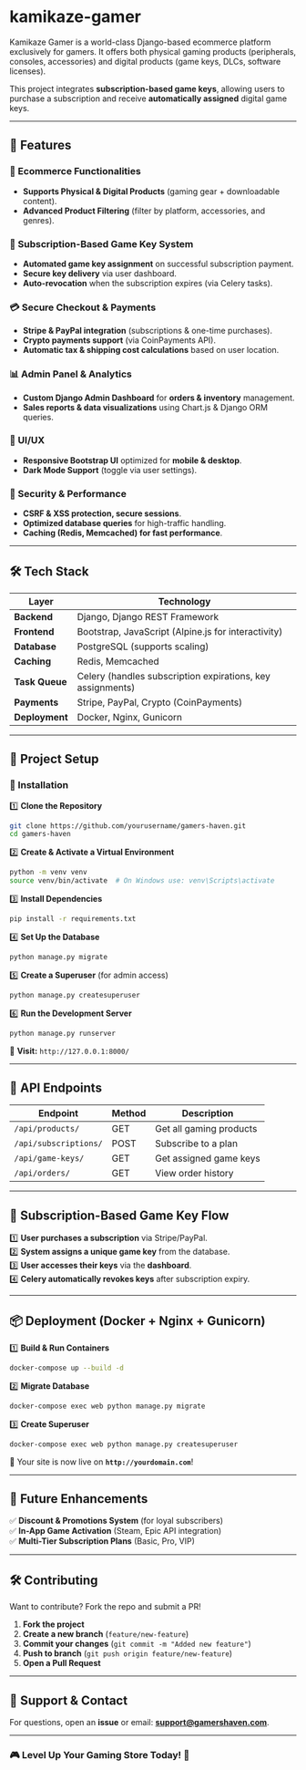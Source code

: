 # kamikaze-gamer
Kamikaze Gamer is a world-class Django-based ecommerce platform exclusively for gamers. It offers both physical gaming products (peripherals, consoles, accessories) and digital products (game keys, DLCs, software licenses).

This project integrates **subscription-based game keys**, allowing users to purchase a subscription and receive **automatically assigned** digital game keys.  

---

## **🚀 Features**  

### **🛒 Ecommerce Functionalities**  
- **Supports Physical & Digital Products** (gaming gear + downloadable content).  
- **Advanced Product Filtering** (filter by platform, accessories, and genres).  

### **🔑 Subscription-Based Game Key System**  
- **Automated game key assignment** on successful subscription payment.  
- **Secure key delivery** via user dashboard.  
- **Auto-revocation** when the subscription expires (via Celery tasks).  

### **💳 Secure Checkout & Payments**  
- **Stripe & PayPal integration** (subscriptions & one-time purchases).  
- **Crypto payments support** (via CoinPayments API).  
- **Automatic tax & shipping cost calculations** based on user location.  

### **📊 Admin Panel & Analytics**  
- **Custom Django Admin Dashboard** for **orders & inventory** management.  
- **Sales reports & data visualizations** using Chart.js & Django ORM queries.  

### **🎨 UI/UX**  
- **Responsive Bootstrap UI** optimized for **mobile & desktop**.  
- **Dark Mode Support** (toggle via user settings).  

### **🔐 Security & Performance**  
- **CSRF & XSS protection, secure sessions**.  
- **Optimized database queries** for high-traffic handling.  
- **Caching (Redis, Memcached) for fast performance**.  

---

## **🛠️ Tech Stack**  

| Layer       | Technology |
|-------------|------------|
| **Backend** | Django, Django REST Framework |
| **Frontend** | Bootstrap, JavaScript (Alpine.js for interactivity) |
| **Database** | PostgreSQL (supports scaling) |
| **Caching** | Redis, Memcached |
| **Task Queue** | Celery (handles subscription expirations, key assignments) |
| **Payments** | Stripe, PayPal, Crypto (CoinPayments) |
| **Deployment** | Docker, Nginx, Gunicorn |

---

## **📂 Project Setup**  

### **🔧 Installation**  

1️⃣ **Clone the Repository**  
```bash
git clone https://github.com/yourusername/gamers-haven.git
cd gamers-haven
```
  
2️⃣ **Create & Activate a Virtual Environment**  
```bash
python -m venv venv
source venv/bin/activate  # On Windows use: venv\Scripts\activate
```

3️⃣ **Install Dependencies**  
```bash
pip install -r requirements.txt
```

4️⃣ **Set Up the Database**  
```bash
python manage.py migrate
```

5️⃣ **Create a Superuser** (for admin access)  
```bash
python manage.py createsuperuser
```

6️⃣ **Run the Development Server**  
```bash
python manage.py runserver
```

🎉 **Visit:** `http://127.0.0.1:8000/`  

---

## **📜 API Endpoints**  

| **Endpoint** | **Method** | **Description** |
|-------------|------------|----------------|
| `/api/products/` | GET | Get all gaming products |
| `/api/subscriptions/` | POST | Subscribe to a plan |
| `/api/game-keys/` | GET | Get assigned game keys |
| `/api/orders/` | GET | View order history |

---

## **🔑 Subscription-Based Game Key Flow**  

1️⃣ **User purchases a subscription** via Stripe/PayPal.  
2️⃣ **System assigns a unique game key** from the database.  
3️⃣ **User accesses their keys** via the **dashboard**.  
4️⃣ **Celery automatically revokes keys** after subscription expiry.  

---

## **📦 Deployment (Docker + Nginx + Gunicorn)**  

1️⃣ **Build & Run Containers**  
```bash
docker-compose up --build -d
```

2️⃣ **Migrate Database**  
```bash
docker-compose exec web python manage.py migrate
```

3️⃣ **Create Superuser**  
```bash
docker-compose exec web python manage.py createsuperuser
```

🎉 Your site is now live on **`http://yourdomain.com`**!  

---

## **🚀 Future Enhancements**  
✅ **Discount & Promotions System** (for loyal subscribers)  
✅ **In-App Game Activation** (Steam, Epic API integration)  
✅ **Multi-Tier Subscription Plans** (Basic, Pro, VIP)  

---

## **🛠 Contributing**  
Want to contribute? Fork the repo and submit a PR!  

1. **Fork the project**  
2. **Create a new branch** (`feature/new-feature`)  
3. **Commit your changes** (`git commit -m "Added new feature"`)  
4. **Push to branch** (`git push origin feature/new-feature`)  
5. **Open a Pull Request**  

---

## **📧 Support & Contact**  
For questions, open an **issue** or email: **support@gamershaven.com**.  

---

### **🎮 Level Up Your Gaming Store Today! 🚀**  
